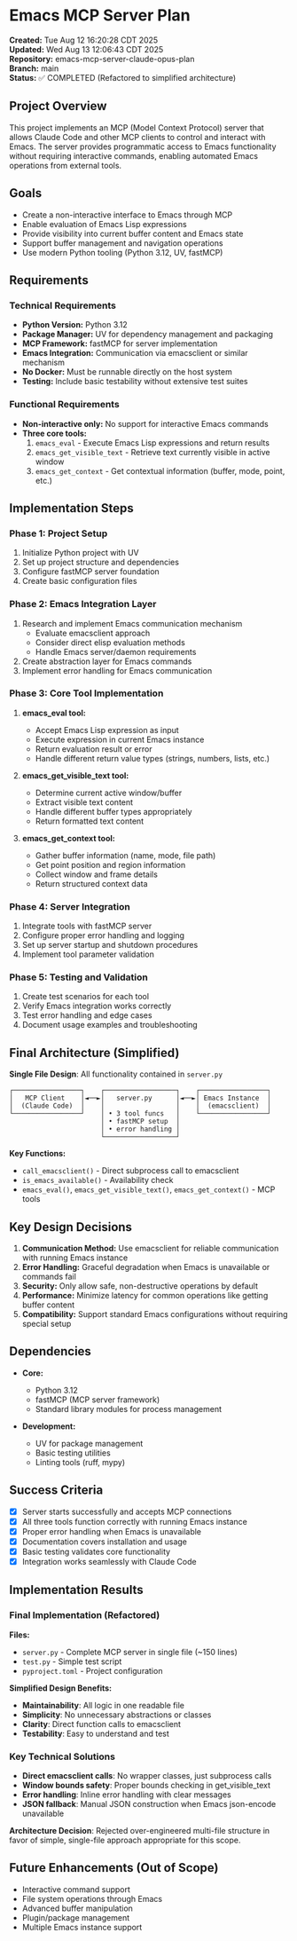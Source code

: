 # Emacs MCP Server Plan

**Created:** Tue Aug 12 16:20:28 CDT 2025  
**Updated:** Wed Aug 13 12:06:43 CDT 2025  
**Repository:** emacs-mcp-server-claude-opus-plan  
**Branch:** main  
**Status:** ✅ COMPLETED (Refactored to simplified architecture)  

## Project Overview

This project implements an MCP (Model Context Protocol) server that allows Claude Code and other MCP clients to control and interact with Emacs. The server provides programmatic access to Emacs functionality without requiring interactive commands, enabling automated Emacs operations from external tools.

## Goals

- Create a non-interactive interface to Emacs through MCP
- Enable evaluation of Emacs Lisp expressions
- Provide visibility into current buffer content and Emacs state
- Support buffer management and navigation operations
- Use modern Python tooling (Python 3.12, UV, fastMCP)

## Requirements

### Technical Requirements
- **Python Version:** Python 3.12
- **Package Manager:** UV for dependency management and packaging
- **MCP Framework:** fastMCP for server implementation
- **Emacs Integration:** Communication via emacsclient or similar mechanism
- **No Docker:** Must be runnable directly on the host system
- **Testing:** Include basic testability without extensive test suites

### Functional Requirements
- **Non-interactive only:** No support for interactive Emacs commands
- **Three core tools:**
  1. `emacs_eval` - Execute Emacs Lisp expressions and return results
  2. `emacs_get_visible_text` - Retrieve text currently visible in active window
  3. `emacs_get_context` - Get contextual information (buffer, mode, point, etc.)

## Implementation Steps

### Phase 1: Project Setup
1. Initialize Python project with UV
2. Set up project structure and dependencies
3. Configure fastMCP server foundation
4. Create basic configuration files

### Phase 2: Emacs Integration Layer
1. Research and implement Emacs communication mechanism
   - Evaluate emacsclient approach
   - Consider direct elisp evaluation methods
   - Handle Emacs server/daemon requirements
2. Create abstraction layer for Emacs commands
3. Implement error handling for Emacs communication

### Phase 3: Core Tool Implementation
1. **emacs_eval tool:**
   - Accept Emacs Lisp expression as input
   - Execute expression in current Emacs instance
   - Return evaluation result or error
   - Handle different return value types (strings, numbers, lists, etc.)

2. **emacs_get_visible_text tool:**
   - Determine current active window/buffer
   - Extract visible text content
   - Handle different buffer types appropriately
   - Return formatted text content

3. **emacs_get_context tool:**
   - Gather buffer information (name, mode, file path)
   - Get point position and region information
   - Collect window and frame details
   - Return structured context data

### Phase 4: Server Integration
1. Integrate tools with fastMCP server
2. Configure proper error handling and logging
3. Set up server startup and shutdown procedures
4. Implement tool parameter validation

### Phase 5: Testing and Validation
1. Create test scenarios for each tool
2. Verify Emacs integration works correctly
3. Test error handling and edge cases
4. Document usage examples and troubleshooting

## Final Architecture (Simplified)

**Single File Design**: All functionality contained in `server.py`

```
┌─────────────────┐    ┌──────────────────┐    ┌─────────────────┐
│   MCP Client    │◄──►│   server.py      │◄──►│ Emacs Instance  │
│  (Claude Code)  │    │                  │    │  (emacsclient)  │
└─────────────────┘    │ • 3 tool funcs   │    └─────────────────┘
                       │ • fastMCP setup  │
                       │ • error handling │
                       └──────────────────┘
```

**Key Functions:**
- `call_emacsclient()` - Direct subprocess call to emacsclient
- `is_emacs_available()` - Availability check  
- `emacs_eval()`, `emacs_get_visible_text()`, `emacs_get_context()` - MCP tools

## Key Design Decisions

1. **Communication Method:** Use emacsclient for reliable communication with running Emacs instance
2. **Error Handling:** Graceful degradation when Emacs is unavailable or commands fail
3. **Security:** Only allow safe, non-destructive operations by default
4. **Performance:** Minimize latency for common operations like getting buffer content
5. **Compatibility:** Support standard Emacs configurations without requiring special setup

## Dependencies

- **Core:**
  - Python 3.12
  - fastMCP (MCP server framework)
  - Standard library modules for process management

- **Development:**
  - UV for package management
  - Basic testing utilities
  - Linting tools (ruff, mypy)

## Success Criteria

- [x] Server starts successfully and accepts MCP connections
- [x] All three tools function correctly with running Emacs instance
- [x] Proper error handling when Emacs is unavailable
- [x] Documentation covers installation and usage
- [x] Basic testing validates core functionality
- [x] Integration works seamlessly with Claude Code

## Implementation Results

### Final Implementation (Refactored)

**Files:**
- `server.py` - Complete MCP server in single file (~150 lines)
- `test.py` - Simple test script
- `pyproject.toml` - Project configuration

**Simplified Design Benefits:**
- **Maintainability**: All logic in one readable file
- **Simplicity**: No unnecessary abstractions or classes
- **Clarity**: Direct function calls to emacsclient
- **Testability**: Easy to understand and test

### Key Technical Solutions

- **Direct emacsclient calls**: No wrapper classes, just subprocess calls
- **Window bounds safety**: Proper bounds checking in get_visible_text
- **Error handling**: Inline error handling with clear messages
- **JSON fallback**: Manual JSON construction when Emacs json-encode unavailable

**Architecture Decision**: Rejected over-engineered multi-file structure in favor of simple, single-file approach appropriate for this scope.

## Future Enhancements (Out of Scope)

- Interactive command support
- File system operations through Emacs
- Advanced buffer manipulation
- Plugin/package management
- Multiple Emacs instance support